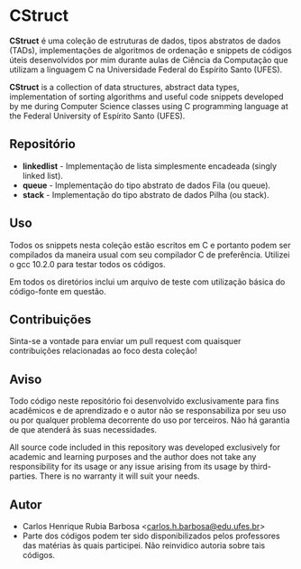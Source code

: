 # CStruct

**CStruct** é uma coleção de estruturas de dados, tipos abstratos de dados (TADs), implementações de algoritmos de ordenação e snippets de códigos úteis desenvolvidos por mim durante aulas de Ciência da Computação que utilizam a linguagem C na Universidade Federal do Espírito Santo (UFES).

**CStruct** is a collection of data structures, abstract data types, implementation of sorting algorithms and useful code snippets developed by me during Computer Science classes using C programming language at the Federal University of Espírito Santo (UFES).

## Repositório

- **linkedlist** - Implementação de lista simplesmente encadeada (singly linked list).
- **queue** - Implementação do tipo abstrato de dados Fila (ou queue).
- **stack** - Implementação do tipo abstrato de dados Pilha (ou stack).

## Uso
Todos os snippets nesta coleção estão escritos em C e portanto podem ser compilados da maneira usual com seu compilador C de preferência. Utilizei o gcc 10.2.0 para testar todos os códigos.

Em todos os diretórios inclui um arquivo de teste com utilização básica do código-fonte em questão.

## Contribuições
Sinta-se a vontade para enviar um pull request com quaisquer contribuições relacionadas ao foco desta coleção!

## Aviso
Todo código neste repositório foi desenvolvido exclusivamente para fins acadêmicos e de aprendizado e o autor não se responsabiliza por seu uso ou por qualquer problema decorrente do uso por terceiros. Não há garantia de que atenderá às suas necessidades.

All source code included in this repository was developed exclusively for academic and learning purposes and the author does not take any responsibility for its usage or any issue arising from its usage by third-parties. There is no warranty it will suit your needs.

## Autor
- Carlos Henrique Rubia Barbosa \<carlos.h.barbosa@edu.ufes.br\>
- Parte dos códigos podem ter sido disponibilizados pelos professores das matérias às quais participei. Não reinvidico autoria sobre tais códigos.